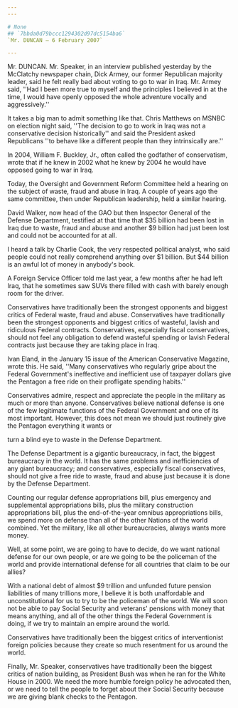 ```yaml
---
---

# None
## `7bbda0d79bccc1294302d97dc5154ba6`
`Mr. DUNCAN — 6 February 2007`

---
```



Mr. DUNCAN. Mr. Speaker, in an interview published yesterday by the 
McClatchy newspaper chain, Dick Armey, our former Republican majority 
leader, said he felt really bad about voting to go to war in Iraq. Mr. 
Armey said, ''Had I been more true to myself and the principles I 
believed in at the time, I would have openly opposed the whole 
adventure vocally and aggressively.''

It takes a big man to admit something like that. Chris Matthews on 
MSNBC on election night said, ''The decision to go to work in Iraq was 
not a conservative decision historically'' and said the President asked 
Republicans ''to behave like a different people than they intrinsically 
are.''

In 2004, William F. Buckley, Jr., often called the godfather of 
conservatism, wrote that if he knew in 2002 what he knew by 2004 he 
would have opposed going to war in Iraq.

Today, the Oversight and Government Reform Committee held a hearing 
on the subject of waste, fraud and abuse in Iraq. A couple of years ago 
the same committee, then under Republican leadership, held a similar 
hearing.

David Walker, now head of the GAO but then Inspector General of the 
Defense Department, testified at that time that $35 billion had been 
lost in Iraq due to waste, fraud and abuse and another $9 billion had 
just been lost and could not be accounted for at all.

I heard a talk by Charlie Cook, the very respected political analyst, 
who said people could not really comprehend anything over $1 billion. 
But $44 billion is an awful lot of money in anybody's book.

A Foreign Service Officer told me last year, a few months after he 
had left Iraq, that he sometimes saw SUVs there filled with cash with 
barely enough room for the driver.

Conservatives have traditionally been the strongest opponents and 
biggest critics of Federal waste, fraud and abuse. Conservatives have 
traditionally been the strongest opponents and biggest critics of 
wasteful, lavish and ridiculous Federal contracts. Conservatives, 
especially fiscal conservatives, should not feel any obligation to 
defend wasteful spending or lavish Federal contracts just because they 
are taking place in Iraq.

Ivan Eland, in the January 15 issue of the American Conservative 
Magazine, wrote this. He said, ''Many conservatives who regularly gripe 
about the Federal Government's ineffective and inefficient use of 
taxpayer dollars give the Pentagon a free ride on their profligate 
spending habits.''

Conservatives admire, respect and appreciate the people in the 
military as much or more than anyone. Conservatives believe national 
defense is one of the few legitimate functions of the Federal 
Government and one of its most important. However, this does not mean 
we should just routinely give the Pentagon everything it wants or


turn a blind eye to waste in the Defense Department.

The Defense Department is a gigantic bureaucracy, in fact, the 
biggest bureaucracy in the world. It has the same problems and 
inefficiencies of any giant bureaucracy; and conservatives, especially 
fiscal conservatives, should not give a free ride to waste, fraud and 
abuse just because it is done by the Defense Department.

Counting our regular defense appropriations bill, plus emergency and 
supplemental appropriations bills, plus the military construction 
appropriations bill, plus the end-of-the-year omnibus appropriations 
bills, we spend more on defense than all of the other Nations of the 
world combined. Yet the military, like all other bureaucracies, always 
wants more money.

Well, at some point, we are going to have to decide, do we want 
national defense for our own people, or are we going to be the 
policeman of the world and provide international defense for all 
countries that claim to be our allies?

With a national debt of almost $9 trillion and unfunded future 
pension liabilities of many trillions more, I believe it is both 
unaffordable and unconstitutional for us to try to be the policeman of 
the world. We will soon not be able to pay Social Security and 
veterans' pensions with money that means anything, and all of the other 
things the Federal Government is doing, if we try to maintain an empire 
around the world.

Conservatives have traditionally been the biggest critics of 
interventionist foreign policies because they create so much resentment 
for us around the world.

Finally, Mr. Speaker, conservatives have traditionally been the 
biggest critics of nation building, as President Bush was when he ran 
for the White House in 2000. We need the more humble foreign policy he 
advocated then, or we need to tell the people to forget about their 
Social Security because we are giving blank checks to the Pentagon.
